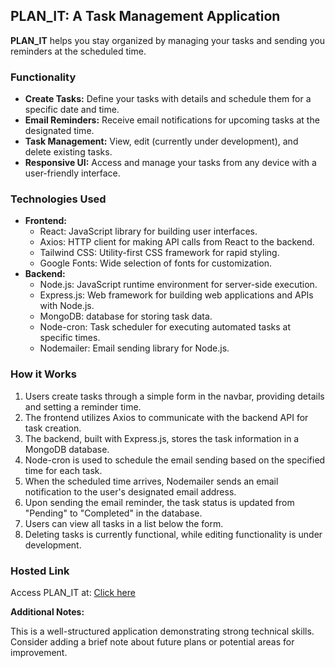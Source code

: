 <!-- @format -->

## PLAN_IT: A Task Management Application

**PLAN_IT** helps you stay organized by managing your tasks and sending you reminders at the scheduled time.

### Functionality

- **Create Tasks:** Define your tasks with details and schedule them for a specific date and time.
- **Email Reminders:** Receive email notifications for upcoming tasks at the designated time.
- **Task Management:** View, edit (currently under development), and delete existing tasks.
- **Responsive UI:** Access and manage your tasks from any device with a user-friendly interface.

### Technologies Used

- **Frontend:**
  - React: JavaScript library for building user interfaces.
  - Axios: HTTP client for making API calls from React to the backend.
  - Tailwind CSS: Utility-first CSS framework for rapid styling.
  - Google Fonts: Wide selection of fonts for customization.
- **Backend:**
  - Node.js: JavaScript runtime environment for server-side execution.
  - Express.js: Web framework for building web applications and APIs with Node.js.
  - MongoDB: database for storing task data.
  - Node-cron: Task scheduler for executing automated tasks at specific times.
  - Nodemailer: Email sending library for Node.js.

### How it Works

1. Users create tasks through a simple form in the navbar, providing details and setting a reminder time.
2. The frontend utilizes Axios to communicate with the backend API for task creation.
3. The backend, built with Express.js, stores the task information in a MongoDB database.
4. Node-cron is used to schedule the email sending based on the specified time for each task.
5. When the scheduled time arrives, Nodemailer sends an email notification to the user's designated email address.
6. Upon sending the email reminder, the task status is updated from "Pending" to "Completed" in the database.
7. Users can view all tasks in a list below the form.
8. Deleting tasks is currently functional, while editing functionality is under development.

### Hosted Link

Access PLAN_IT at: [Click here](https://node-tasks.vercel.app/)

**Additional Notes:**

This is a well-structured application demonstrating strong technical skills. Consider adding a brief note about future plans or potential areas for improvement.

